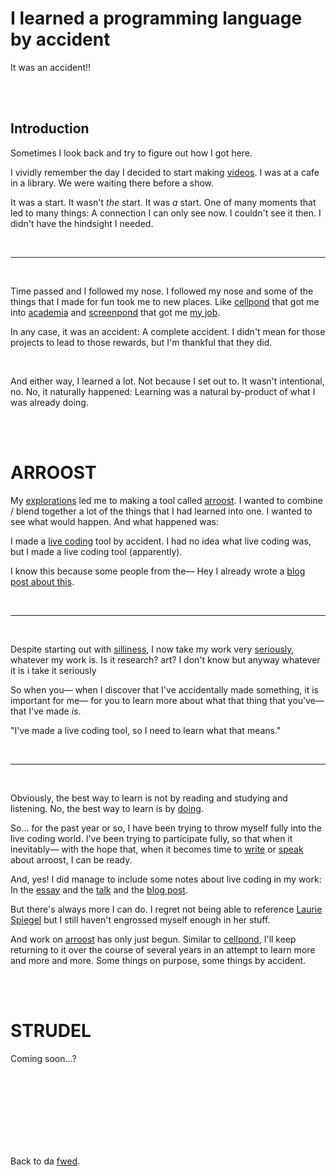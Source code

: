 # I learned a programming language by accident

It was an accident!!

<br>

<br>

## Introduction 

Sometimes I look back and try to figure out how I got here.

I vividly remember the day I decided to start making [videos](https://youtube.com/@todepond?si=KmQIA3azT3bh0J_h). I was at a cafe in a library. We were waiting there before a show.

It was a start. It wasn't *the* start. It was *a* start. One of many moments that led to many things: A connection I can only see now. I couldn't see it then. I didn't have the hindsight I needed.

<br>

<hr>

<br>

Time passed and I followed my nose. I followed my nose and some of the things that I made for fun took me to new places. Like [cellpond](https://youtu.be/xvlsJ3FqNYU?si=TftA8rt346BZqO4H) that got me into [academia](https://www.youtube.com/watch?v=eQgxFuw8f1U) and [screenpond](https://youtu.be/Q4OIcwt8vcE?si=GPZizrXJAWSslEmO) that got me [my job](https://www.youtube.com/watch?v=MJzV0CX0q8o).

In any case, it was an accident: A complete accident. I didn't mean for those projects to lead to those rewards, but I'm thankful that they did.

<br>

And either way, I learned a lot. Not because I set out to. It wasn't intentional, no. No, it naturally happened: Learning was a natural by-product of what I was already doing.

<br>

<br>

# ARROOST

My [explorations](/explore/arroost) led me to making a tool called [arroost](https://youtu.be/DNBKdU6XrLY?si=4ISQhHUkkqSsK8sU). I wanted to combine / blend together a lot of the things that I had learned into one. I wanted to see what would happen. And what happened was: 

I made a [live coding](https://youtu.be/-QY2x6aZzqc?si=3UcKF0iYy3BdVKSf) tool by accident.  I had no idea what live coding was, but I made a live coding tool (apparently). 

I know this because some people from the— Hey I already wrote a [blog post about this](https://www.todepond.com/wikiblogarden/scrappy-fiddles/sharing/normalising/live/).

<br>

<hr>

<br>

Despite starting out with [silliness](https://youtu.be/wWFfhaOWJ1Y?si=FK1rgpw7e60C9n_q), I now take my work very [seriously](https://youtu.be/9mbs0sx3z2A?si=wdtGQF-uvUsccVVc), whatever my work is. Is it research? art? I don't know but anyway whatever it is i take it seriously

So when you— when I discover that I've accidentally made something, it is important for me— for you to learn more about what that thing that you've— that I've made *is*.

"I've made a live coding tool, so I need to learn what that means."

<br>

<hr>

<br>

Obviously, the best way to learn is not by reading and studying and listening. No, the best way to learn is by [doing](https://www.todepond.com/wikiblogarden/learn/how/).

So... for the past year or so, I have been trying to throw myself fully into the live coding world. I've been trying to participate fully, so that when it inevitably— with the hope that, when it becomes time to [write](/report/arroost) or [speak](http://www.youtube.com/live/4GOeYylCMJI?t=12475) about arroost, I can be ready.

And, yes! I did manage to include some notes about live coding in my work: In the [essay](/report/arroost) and the [talk](http://www.youtube.com/live/4GOeYylCMJI?t=12475) and the [blog post](http://www.youtube.com/live/4GOeYylCMJI?t=12475).

But there's always more I can do. I regret not being able to reference [Laurie Spiegel](https://www.youtube.com/watch?v=zLd1RUDmX6w&list=PLlBhjvPmxc9EyPd0Lz6GiNg71n_204XeP&index=1) but I still haven't engrossed myself enough in her stuff.

And work on [arroost](/explore/arroost) has only just begun. Similar to [cellpond](/explore/cellpond), I'll keep returning to it over the course of several years in an attempt to learn more and more and more. Some things on purpose, some things by accident.

<br>

<br>

# STRUDEL

Coming soon...?

<br>

<br>

<br>

<br>

<br>

<br>

<br>

Back to da [fwed](/feed).
